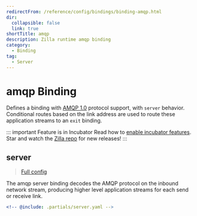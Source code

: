 ```yaml
---
redirectFrom: /reference/config/bindings/binding-amqp.html
dir:
  collapsible: false
  link: true
shortTitle: amqp
description: Zilla runtime amqp binding
category:
  - Binding
tag:
  - Server
---
```


# amqp Binding

Defines a binding with [AMQP 1.0](https://docs.oasis-open.org/amqp/core/v1.0/os/amqp-core-overview-v1.0-os.html) protocol support, with `server` behavior. Conditional routes based on the link address are used to route these application streams to an `exit` binding.

::: important Feature is in Incubator
Read how to [enable incubator features](../../../how-tos/deploy-operate.md#enable-incubator-features). Star and watch the [Zilla repo](https://github.com/aklivity/zilla/releases) for new releases!
:::

## server

> [Full config](./server.md)

The amqp server binding decodes the AMQP protocol on the inbound network stream, producing higher level application streams for each send or receive link.

```yaml {3}
<!-- @include: .partials/server.yaml -->
```
